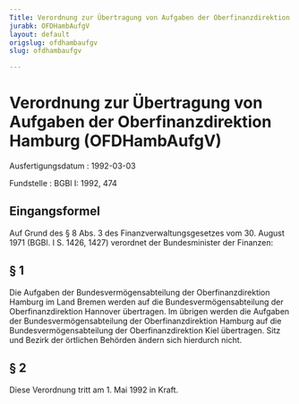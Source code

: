 ```yaml
---
Title: Verordnung zur Übertragung von Aufgaben der Oberfinanzdirektion Hamburg
jurabk: OFDHambAufgV
layout: default
origslug: ofdhambaufgv
slug: ofdhambaufgv

---
```


# Verordnung zur Übertragung von Aufgaben der Oberfinanzdirektion Hamburg (OFDHambAufgV)

Ausfertigungsdatum
:   1992-03-03

Fundstelle
:   BGBl I: 1992, 474

## Eingangsformel

Auf Grund des § 8 Abs. 3 des Finanzverwaltungsgesetzes vom 30. August
1971 (BGBl. I S. 1426, 1427) verordnet der Bundesminister der
Finanzen:

## § 1

Die Aufgaben der Bundesvermögensabteilung der Oberfinanzdirektion
Hamburg im Land Bremen werden auf die Bundesvermögensabteilung der
Oberfinanzdirektion Hannover übertragen. Im übrigen werden die
Aufgaben der Bundesvermögensabteilung der Oberfinanzdirektion Hamburg
auf die Bundesvermögensabteilung der Oberfinanzdirektion Kiel
übertragen. Sitz und Bezirk der örtlichen Behörden ändern sich
hierdurch nicht.

## § 2

Diese Verordnung tritt am 1. Mai 1992 in Kraft.

